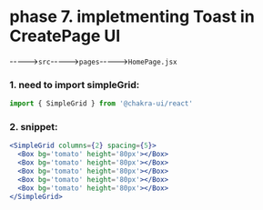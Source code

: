 # phase 7. impletmenting Toast in CreatePage UI       
----->`src`----->`pages`----->`HomePage.jsx`  
### 1. need to import simpleGrid:  
```jsx
import { SimpleGrid } from '@chakra-ui/react'
```  
### 2. snippet:  
```jsx
<SimpleGrid columns={2} spacing={5}>
  <Box bg='tomato' height='80px'></Box>
  <Box bg='tomato' height='80px'></Box>
  <Box bg='tomato' height='80px'></Box>
  <Box bg='tomato' height='80px'></Box>
  <Box bg='tomato' height='80px'></Box>
</SimpleGrid>
```  